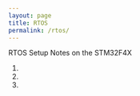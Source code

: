 ```yaml
---
layout: page
title: RTOS
permalink: /rtos/
---
```


RTOS Setup Notes on the STM32F4X

1.
2.
3.



[jekyll-organization]: https://github.com/jekyll